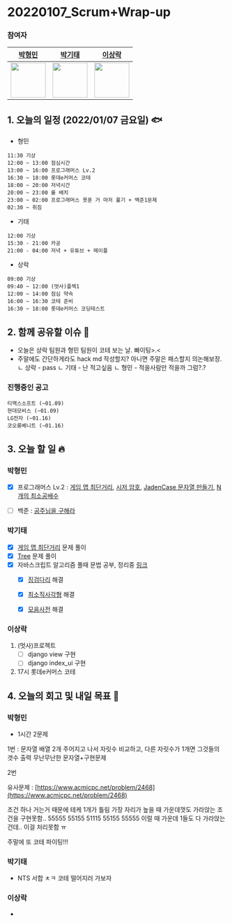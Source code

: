 # 20220107_Scrum+Wrap-up

### 참여자

| [박형민](https://github.com/npnppn)  | [박기태](https://github.com/idiot-kitto)   | [이상락](https://github.com/SangRakee)  |
| :------: | :------: | :------:
|<img src="https://github.com/npnppn.png" width="80"> | <img src="https://github.com/idiot-kitto.png" width="80">|<img src="https://github.com/SangRakee.png" width="80">

## 1. 오늘의 일정 (2022/01/07 금요일) 🐟

- 형민
```
11:30 기상
12:00 ~ 13:00 점심시간
13:00 ~ 16:00 프로그래머스 Lv.2
16:30 ~ 18:00 롯데e커머스 코테 
18:00 ~ 20:00 저녁시간
20:00 ~ 23:00 롤 배치
23:00 ~ 02:00 프로그래머스 못푼 거 마저 풀기 + 백준1문제
02:30 ~ 취침
```

- 기태
```
12:00 기상
15:30 - 21:00 카공
21:00 - 04:00 저녁 + 유튜브 + 메이플
```

- 상락
```
09:00 기상
09:40 ~ 12:00 (멋사)플젝1
12:00 ~ 14:00 점심 약속
16:00 ~ 16:30 코테 준비
16:30 ~ 18:00 롯데e커머스 코딩테스트

```

## 2. 함께 공유할 이슈 💌
- 오늘은 상락 팀원과 형민 팀원이 코테 보는 날. 빠이팅>.<
- 주말에도 간단하게라도 hack md 작성할지? 아니면 주말은 패스할지 의논해보장.
  ㄴ 상락 - pass
  ㄴ 기태 - 난 적고싶음
  ㄴ 형민 - 적을사람만 적을까 그럼?.?


### 진행중인 공고
```
티맥스소프트 (~01.09)
현대모비스 (~01.09)
LG전자 (~01.16)
코오롱베니트 (~01.16)
```



## 3. 오늘 할 일 🔥



### 박형민

- [x] 프로그래머스 Lv.2 : [게임 맵 최단거리](https://programmers.co.kr/learn/courses/30/lessons/1844), [시저 암호](https://programmers.co.kr/learn/courses/30/lessons/12926?language=java), [JadenCase 문자열 만들기](https://programmers.co.kr/learn/courses/30/lessons/12941), [N개의 최소공배수](https://programmers.co.kr/learn/courses/30/lessons/12953)
- [ ] 백준 : [공주님을 구해라](https://www.acmicpc.net/problem/17836)



### 박기태

- [x] [게임 맵 최단거리](https://programmers.co.kr/learn/courses/30/lessons/1844) 문제 풀이
- [x] [Tree](https://www.acmicpc.net/problem/13244) 문제 풀이
- [x] 자바스크립트 알고리즘 풀때 문법 공부, 정리중 [링크](https://github.com/idiot-kitto/algorithm/blob/master/templates/JS%EC%9A%A9_ps%EB%AC%B8%EB%B2%95_%EC%A0%95%EB%A6%AC.md)
  - [x] [징검다리](https://programmers.co.kr/learn/courses/30/lessons/43236?language=javascript) 해결
  - [x] [최소직사각형](https://programmers.co.kr/learn/courses/30/lessons/86491) 해결 
  - [x] [모음사전](https://programmers.co.kr/learn/courses/30/lessons/84512?language=javascript) 해결



### 이상락

1. (멋사)프로젝트
    - [ ] django view 구현
    - [ ] django index_ui 구현
2. 17시 롯데e커머스 코테 


## 4. 오늘의 회고 및 내일 목표 🎈


    

### 박형민

- 1시간 2문제

1번 : 문자열 배열 2개 주어지고 나서 자릿수 비교하고, 다른 자릿수가 1개면 그것들의 갯수 출력
무난무난한 문자열+구현문제

2번

유사문제 : [https://www.acmicpc.net/problem/2468](https://www.acmicpc.net/problem/2468)

조건 하나 거는거 때문에 테케 1개가 틀림
가장 자리가 높을 때 가운데껏도 가라앉는 조건을 구현못함..
55555
55155
51115
55155
55555
이럴 때 가운데 1들도 다 가라앉는건데.. 이걸 처리못함 ㅠ

주말에 또 코테 파이팅!!!

### 박기태

- NTS 서합 ㅊㅋ 코테 떨어지러 가보자


### 이상락
-
